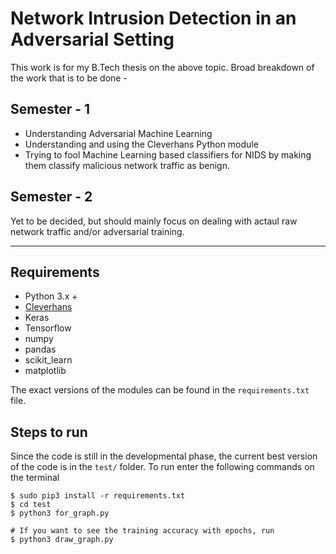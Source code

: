 # Network Intrusion Detection in an Adversarial Setting

This work is for my B.Tech thesis on the above topic. Broad breakdown of the work that is to be done -

## Semester - 1
* Understanding Adversarial Machine Learning
* Understanding and using the Cleverhans Python module
* Trying to fool Machine Learning based classifiers for NIDS by making them classify malicious network traffic as benign.


## Semester - 2
Yet to be decided, but should mainly focus on dealing with actaul raw network traffic and/or adversarial training.

-------------------------

## Requirements
* Python 3.x +
* [Cleverhans](https://github.com/tensorflow/cleverhans)
* Keras
* Tensorflow
* numpy
* pandas
* scikit_learn
* matplotlib

The exact versions of the modules can be found in the `requirements.txt` file.

## Steps to run
Since the code is still in the developmental phase, the current best version of the code is in the `test/` folder. To run enter the following commands on the terminal

```
$ sudo pip3 install -r requirements.txt
$ cd test
$ python3 for_graph.py

# If you want to see the training accuracy with epochs, run
$ python3 draw_graph.py
```

